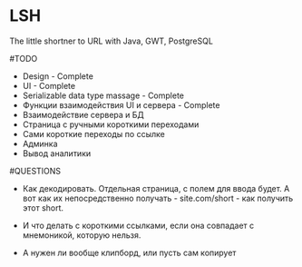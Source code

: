 # LSH

The little shortner to URL with Java, GWT, PostgreSQL

#TODO
- Design - Complete
- UI - Complete
- Serializable data type massage - Complete
- Функции взаимодействия UI и сервера - Complete
- Взаимодействие сервера и БД
- Страница с ручными короткими переходами
- Сами короткие переходы по ссылке
- Админка 
- Вывод аналитики



#QUESTIONS

- Как декодировать. Отдельная страница, с полем для ввода будет. А вот как их непосредственно получать - site.com/short  - как получить этот short.

- И что делать с короткими ссылками, если она совпадает с мнемоникой, которую нельзя.

- А нужен ли вообще клипборд, или пусть сам копирует 